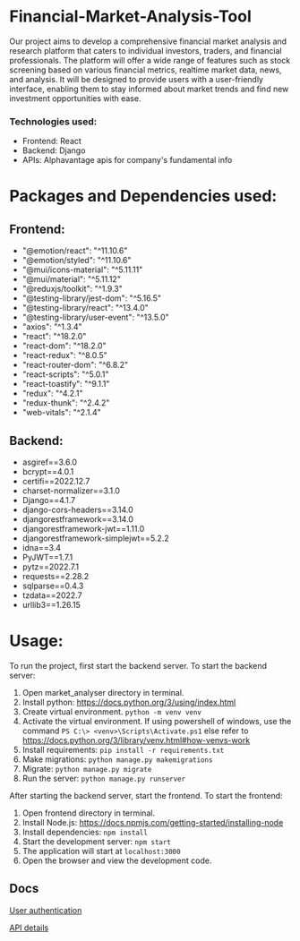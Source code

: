 # Financial-Market-Analysis-Tool

Our project aims to develop a comprehensive financial
market analysis and research platform that caters to
individual investors, traders, and financial professionals.
The platform will offer a wide range of features such as
stock screening based on various financial metrics, realtime market data, news, and analysis. It will be designed
to provide users with a user-friendly interface, enabling
them to stay informed about market trends and find new
investment opportunities with ease.
<br/>
### Technologies used:

* Frontend: React 
* Backend: Django
* APIs: Alphavantage apis for company's fundamental info

# Packages and Dependencies used:

## Frontend: 
* "@emotion/react": "^11.10.6"
* "@emotion/styled": "^11.10.6"
* "@mui/icons-material": "^5.11.11"
* "@mui/material": "^5.11.12"
* "@reduxjs/toolkit": "^1.9.3"
* "@testing-library/jest-dom": "^5.16.5"
* "@testing-library/react": "^13.4.0"
* "@testing-library/user-event": "^13.5.0"
* "axios": "^1.3.4"
* "react": "^18.2.0"
* "react-dom": "^18.2.0"
* "react-redux": "^8.0.5"
* "react-router-dom": "^6.8.2"
* "react-scripts": "^5.0.1"
* "react-toastify": "^9.1.1"
* "redux": "^4.2.1"
* "redux-thunk": "^2.4.2"
* "web-vitals": "^2.1.4"

## Backend:
* asgiref==3.6.0
* bcrypt==4.0.1
* certifi==2022.12.7
* charset-normalizer==3.1.0
* Django==4.1.7
* django-cors-headers==3.14.0
* djangorestframework==3.14.0
* djangorestframework-jwt==1.11.0
* djangorestframework-simplejwt==5.2.2
* idna==3.4
* PyJWT==1.7.1
* pytz==2022.7.1
* requests==2.28.2
* sqlparse==0.4.3
* tzdata==2022.7
* urllib3==1.26.15

# Usage:

To run the project, first start the backend server. To start the backend server:

1. Open market_analyser directory in terminal.
2. Install python: https://docs.python.org/3/using/index.html
3. Create virtual environment. `python -m venv venv`
4. Activate the virtual environment. If using powershell of windows, use the command `PS C:\> <venv>\Scripts\Activate.ps1` else refer to https://docs.python.org/3/library/venv.html#how-venvs-work
5. Install requirements:   `pip install -r requirements.txt`
6. Make migrations: `python manage.py makemigrations`
7. Migrate: `python manage.py migrate`
8. Run the server: `python manage.py runserver`

After starting the backend server, start the frontend. To start the frontend:

1. Open frontend directory in terminal.
2. Install Node.js: https://docs.npmjs.com/getting-started/installing-node
3. Install dependencies: `npm install`
4. Start the development server: `npm start`
5. The application will start at `localhost:3000`
6. Open the browser and view the development code.
   

## Docs
[User authentication](https://docs.google.com/document/d/16kC3Rr5X64QmFoPHTAoaVAOUVmbAvX-uhWPNbjiVOpI/edit?usp=sharing)

[API details](https://docs.google.com/document/d/1s7nfVO4Mz16NXC_R91yipsEnooUfruzLGOG4eWFRSy8/edit)
